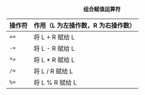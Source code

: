 <center><b>组合赋值运算符</b></center>

| 操作符 | 作用（L 为左操作数，R 为右操作数） |
| ------ | ---------------------------------- |
| `+=`   | 将 L + R 赋给 L                    |
| `-=`   | 将 L - R 赋给 L                    |
| `*=`   | 将 L * R 赋给 L                    |
| `/=`   | 将 L / R 赋给 L                    |
| `%=`   | 将 L % R 赋给 L                    |


